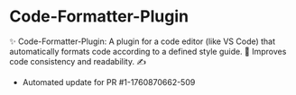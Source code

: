# Code-Formatter-Plugin
✨ Code-Formatter-Plugin: A plugin for a code editor (like VS Code) that automatically formats code according to a defined style guide. 🧹 Improves code consistency and readability. ✍️


- Automated update for PR #1-1760870662-509